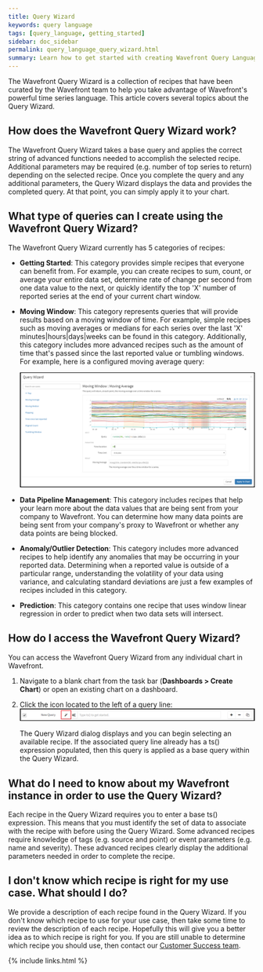 ```yaml
---
title: Query Wizard
keywords: query language
tags: [query_language, getting_started]
sidebar: doc_sidebar
permalink: query_language_query_wizard.html
summary: Learn how to get started with creating Wavefront Query Language expressions using Query Wizard.
---
```

The Wavefront Query Wizard is a collection of recipes that have been curated by the Wavefront team to help you take advantage of Wavefront's powerful time series language. This article covers several topics about the Query Wizard.

## How does the Wavefront Query Wizard work?
 
The Wavefront Query Wizard takes a base query and applies the correct string of advanced functions needed to accomplish the selected recipe. Additional parameters may be required (e.g. number of top series to return) depending on the selected recipe. Once you complete the query and any additional parameters, the Query Wizard displays the data and provides the completed query. At that point, you can simply apply it to your chart.
 
## What type of queries can I create using the Wavefront Query Wizard?
 
The Wavefront Query Wizard currently has 5 categories of recipes:

- **Getting Started**: This category provides simple recipes that everyone can benefit from. For example, you can create recipes to sum, count, or average your entire data set, determine rate of change per second from one data value to the next, or quickly identify the top 'X' number of reported series at the end of your current chart window.
- **Moving Window**: This category represents queries that will provide results based on a moving window of time. For example, simple recipes such as moving averages or medians for each series over the last 'X' minutes\|hours\|days\|weeks can be found in this category. Additionally, this category includes more advanced recipes such as the amount of time that's passed since the last reported value or tumbling windows. For example, here is a configured moving average query:

  ![recipe_selected](images/recipe_selected.png)

- **Data Pipeline Management**: This category includes recipes that help your learn more about the data values that are being sent from your company to Wavefront. You can determine how many data points are being sent from your company's proxy to Wavefront or whether any data points are being blocked.
- **Anomaly/Outlier Detection**: This category includes more advanced recipes to help identify any anomalies that may be occurring in your reported data. Determining when a reported value is outside of a particular range, understanding the volatility of your data using variance, and calculating standard deviations are just a few examples of recipes included in this category.
- **Prediction**: This category contains one recipe that uses window linear regression in order to predict when two data sets will intersect.
 
## How do I access the Wavefront Query Wizard?
 
You can access the Wavefront Query Wizard from any individual chart in Wavefront.

1. Navigate to a blank chart from the task bar (**Dashboards > Create Chart**) or open an existing chart on a dashboard.
1. Click the <i class="fa fa-magic"></i> icon located to the left of a query line:
  ![wizard_button](images/wizard_button.png)
  
    The Query Wizard dialog displays and you can begin selecting an available recipe. If the associated query line already has a ts() expression populated, then this query is applied as a base query within the Query Wizard.
 
## What do I need to know about my Wavefront instance in order to use the Query Wizard?
 
Each recipe in the Query Wizard requires you to enter a base ts() expression. This means that you must identify the set of data to associate with the recipe with before using the Query Wizard. Some advanced recipes require knowledge of tags (e.g. source and point) or event parameters (e.g. name and severity). These advanced recipes clearly display the additional parameters needed in order to complete the recipe.
 
## I don't know which recipe is right for my use case. What should I do?
 
We provide a description of each recipe found in the Query Wizard. If you don't know which recipe to use for your use case, then take some time to review the description of each recipe. Hopefully this will give you a better idea as to which recipe is right for you. If you are still unable to determine which recipe you should use, then contact our [Customer Success team](mailto:support@wavefront.com).

{% include links.html %}